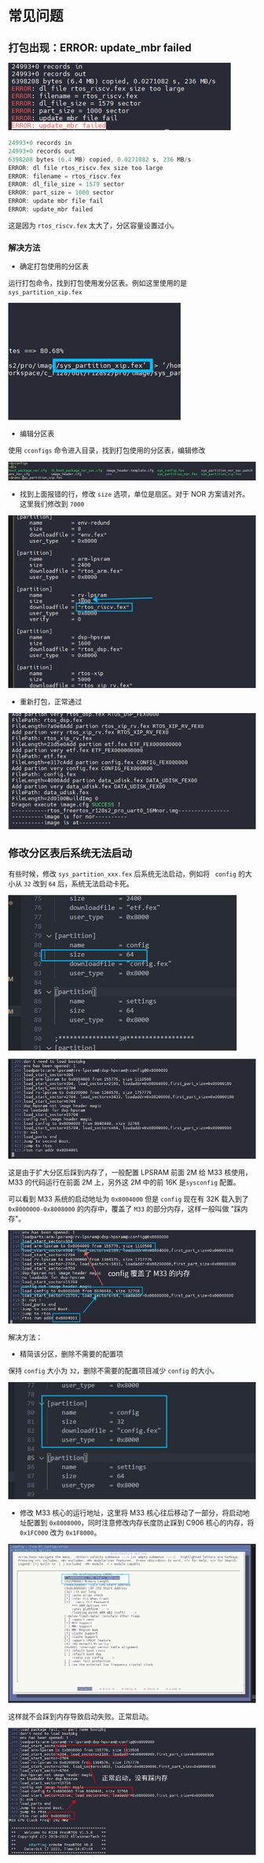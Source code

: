 # 常见问题

## 打包出现：ERROR: update_mbr failed

![image-20230914164512338](assets/post/faq/image-20230914164512338.png)

```c
24993+0 records in
24993+0 records out
6398208 bytes (6.4 MB) copied, 0.0271082 s, 236 MB/s
ERROR: dl file rtos_riscv.fex size too large
ERROR: filename = rtos_riscv.fex
ERROR: dl_file_size = 1579 sector
ERROR: part_size = 1000 sector
ERROR: update mbr file fail
ERROR: update_mbr failed
```

这是因为 `rtos_riscv.fex` 太大了，分区容量设置过小。

### 解决方法

- 确定打包使用的分区表

运行打包命令，找到打包使用发分区表。例如这里使用的是 `sys_partition_xip.fex` 

![image-20230914165018480](assets/post/faq/image-20230914165018480.png)

- 编辑分区表

使用 `cconfigs` 命令进入目录，找到打包使用的分区表，编辑修改

![image-20230914165124547](assets/post/faq/image-20230914165124547.png)

- 找到上面报错的行，修改 `size` 选项，单位是扇区。对于 NOR 方案请对齐。这里我们修改到 `7000`

![image-20230914165241136](assets/post/faq/image-20230914165241136.png)

- 重新打包，正常通过

![image-20230914165351746](assets/post/faq/image-20230914165351746.png)

## 修改分区表后系统无法启动

有些时候，修改 `sys_partition_xxx.fex` 后系统无法启动，例如将 ` config` 的大小从 `32` 改到 `64` 后，系统无法启动卡死。

![image-20231017143405272](assets/post/faq/image-20231017143405272.png)

![image-20231017143523234](assets/post/faq/image-20231017143523234.png)

这是由于扩大分区后踩到内存了，一般配置 LPSRAM 前面 2M 给 M33 核使用，M33 的代码运行在前面 2M 上，另外这 2M 中的前 16K 是`sysconfig` 配置。

可以看到 M33 系统的启动地址为 `0x8004000` 但是 `config` 现在有 32K 载入到了 `0x8000000-0x8008000` 的内存中，覆盖了 `M33` 的部分内存，这样一般叫做 "踩内存"。

![image-20231017143815790](assets/post/faq/image-20231017143815790.png)

解决方法：

- 精简该分区，删除不需要的配置项

保持 `config` 大小为 `32`，删除不需要的配置项目减少 `config` 的大小。

![image-20231017143924011](assets/post/faq/image-20231017143924011.png)

- 修改 M33 核心的运行地址，这里将 M33 核心往后移动了一部分，将启动地址配置到 `0x8008000`，同时注意修改内存长度防止踩到 C906 核心的内存，将 `0x1FC000` 改为 `0x1F8000`。

![image-20231017144107603](assets/post/faq/image-20231017144107603.png)

这样就不会踩到内存导致启动失败。正常启动。

![image-20231017145028117](assets/post/faq/image-20231017145028117.png)
